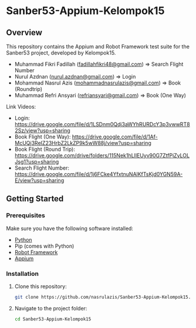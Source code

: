 # Sanber53-Appium-Kelompok15

## Overview

This repository contains the Appium and Robot Framework test suite for the Sanber53 project, developed by Kelompok15.
- Muhammad Fikri Fadillah (fadillahfikri48@gmail.com) => Search Flight Number
- Nurul Azdnan (nurul.azdnan@gmail.com) => Login
- Mohammad Nasrul Azis (mohammadnasrulazis@gmail.com) => Book (Roundtrip)
- Muhammad Refri Ansyari (refriansyari@gmail.com) => Book (One Way)

Link Videos:
- Login: https://drive.google.com/file/d/1LSDnm0Qdj3aWYhRURDcY3p3vwwRT82Sz/view?usp=sharing
- Book Flight (One Way): https://drive.google.com/file/d/1Af-McUQj3ReIZ23HrbZ2LkZP9k5wW88j/view?usp=sharing
- Book Flight (Round Trip): https://drive.google.com/drive/folders/115Nek1hLIlEUyv90G7ZtfPjZyLOLJsg1?usp=sharing 
- Search Flight Number: https://drive.google.com/file/d/1j6FCke4YfxtnuNAlKfTsKjd0YGN59A-E/view?usp=sharing

## Getting Started

### Prerequisites

Make sure you have the following software installed:

- [Python](https://www.python.org/)
- Pip (comes with Python)
- [Robot Framework](https://robotframework.org/)
- [Appium](https://docs.robotframework.org/docs/different_libraries/appium)


### Installation

1. Clone this repository:

   ```bash
   git clone https://github.com/nasrulazis/Sanber53-Appium-Kelompok15.git
2. Navigate to the project folder:
    ```bash
   cd Sanber53-Appium-Kelompok15
